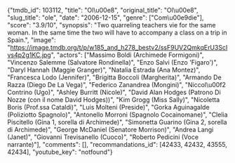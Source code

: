 {"tmdb_id": 103112, "title": "Ol\u00e8", "original_title": "Ol\u00e8", "slug_title": "ole", "date": "2006-12-15", "genre": ["Com\u00e9die"], "score": "3.9/10", "synopsis": "Two quarreling teachers vie for the same woman. In the same time the two will have to accompany a class on a trip in Spain.", "image": "https://image.tmdb.org/t/p/w185_and_h278_bestv2/ssF9UV2QmkqErU3ScIvs4p2g1KC.jpg", "actors": ["Massimo Boldi (Archimede Formigoni)", "Vincenzo Salemme (Salvatore Rondinella)", "Enzo Salvi (Enzo 'Figaro')", "Daryl Hannah (Maggie Granger)", "Natalia Estrada (Ana Montez)", "Francesca Lodo (Jennifer)", "Brigitta Boccoli (Margherita)", "Armando De Razza (Diego De La Vega)", "Federico Zanandrea (Mongini)", "Niccol\u00f2 Contrino (Ugo)", "Ashley Burritt (Nicole)", "David Alan Hodges (Patrono Di Nozze (con il nome David Hodges))", "Kim Grogg (Miss Sally)", "Nicoletta Boris (Prof.ssa Cataldi)", "Luis Molteni (Preside)", "Gorka Aguinagalde (Poliziotto Spagnolo)", "Antonello Morroni (Spagnolo Cocainomane)", "Clelia Piscitello (Gina 1, sorella di Archimede)", "Simonetta Guarino (Gina 2, sorella di Archimede)", "George McDaniel (Senatore Morrison)", "Andrea Langi (Janet)", "Giovanni Trevisanello (Cuoco)", "Roberto Pedicini (Voce narrante)"], "comments": [], "recommandations_id": [42433, 42432, 43555, 42434], "youtube_key": "notfound"}